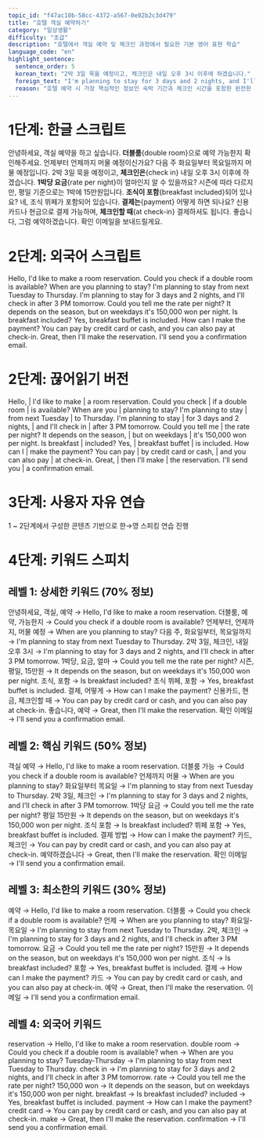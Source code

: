 ```yaml
---
topic_id: "f47ac10b-58cc-4372-a567-0e02b2c3d479"
title: "호텔 객실 예약하기"
category: "일상생활"
difficulty: "초급"
description: "호텔에서 객실 예약 및 체크인 과정에서 필요한 기본 영어 표현 학습"
language_code: "en"
highlight_sentence:
  sentence_order: 5
  korean_text: "2박 3일 묵을 예정이고, 체크인은 내일 오후 3시 이후에 하겠습니다."
  foreign_text: "I'm planning to stay for 3 days and 2 nights, and I'll check in after 3 PM tomorrow."
  reason: "호텔 예약 시 가장 핵심적인 정보인 숙박 기간과 체크인 시간을 포함한 완전한 문장"
---
```


# 1단계: 한글 스크립트

안녕하세요, 객실 예약을 하고 싶습니다.
**더블룸**{double room}으로 예약 가능한지 확인해주세요.
언제부터 언제까지 머물 예정이신가요?
다음 주 화요일부터 목요일까지 머물 예정입니다.
2박 3일 묵을 예정이고, **체크인은**{check in} 내일 오후 3시 이후에 하겠습니다.
**1박당 요금**{rate per night}이 얼마인지 알 수 있을까요?
시즌에 따라 다르지만, 평일 기준으로는 1박에 15만원입니다.
**조식이 포함**{breakfast included}되어 있나요?
네, 조식 뷔페가 포함되어 있습니다.
**결제는**{payment} 어떻게 하면 되나요?
신용카드나 현금으로 결제 가능하며, **체크인할 때**{at check-in} 결제하셔도 됩니다.
좋습니다, 그럼 예약하겠습니다.
확인 이메일을 보내드릴게요.

# 2단계: 외국어 스크립트

Hello, I'd like to make a room reservation.
Could you check if a double room is available?
When are you planning to stay?
I'm planning to stay from next Tuesday to Thursday.
I'm planning to stay for 3 days and 2 nights, and I'll check in after 3 PM tomorrow.
Could you tell me the rate per night?
It depends on the season, but on weekdays it's 150,000 won per night.
Is breakfast included?
Yes, breakfast buffet is included.
How can I make the payment?
You can pay by credit card or cash, and you can also pay at check-in.
Great, then I'll make the reservation.
I'll send you a confirmation email.

# 2단계: 끊어읽기 버전

Hello, | I'd like to make | a room reservation.
Could you check | if a double room | is available?
When are you | planning to stay?
I'm planning to stay | from next Tuesday | to Thursday.
I'm planning to stay | for 3 days and 2 nights, | and I'll check in | after 3 PM tomorrow.
Could you tell me | the rate per night?
It depends on the season, | but on weekdays | it's 150,000 won per night.
Is breakfast | included?
Yes, | breakfast buffet | is included.
How can I | make the payment?
You can pay | by credit card or cash, | and you can also pay | at check-in.
Great, | then I'll make | the reservation.
I'll send you | a confirmation email.

# 3단계: 사용자 자유 연습

1 ~ 2단계에서 구성한 콘텐츠 기반으로 한→영 스피킹 연습 진행

# 4단계: 키워드 스피치

## 레벨 1: 상세한 키워드 (70% 정보)

안녕하세요, 객실, 예약 → Hello, I'd like to make a room reservation.
더블룸, 예약, 가능한지 → Could you check if a double room is available?
언제부터, 언제까지, 머물 예정 → When are you planning to stay?
다음 주, 화요일부터, 목요일까지 → I'm planning to stay from next Tuesday to Thursday.
2박 3일, 체크인, 내일 오후 3시 → I'm planning to stay for 3 days and 2 nights, and I'll check in after 3 PM tomorrow.
1박당, 요금, 얼마 → Could you tell me the rate per night?
시즌, 평일, 15만원 → It depends on the season, but on weekdays it's 150,000 won per night.
조식, 포함 → Is breakfast included?
조식 뷔페, 포함 → Yes, breakfast buffet is included.
결제, 어떻게 → How can I make the payment?
신용카드, 현금, 체크인할 때 → You can pay by credit card or cash, and you can also pay at check-in.
좋습니다, 예약 → Great, then I'll make the reservation.
확인 이메일 → I'll send you a confirmation email.

## 레벨 2: 핵심 키워드 (50% 정보)

객실 예약 → Hello, I'd like to make a room reservation.
더블룸 가능 → Could you check if a double room is available?
언제까지 머물 → When are you planning to stay?
화요일부터 목요일 → I'm planning to stay from next Tuesday to Thursday.
2박 3일, 체크인 → I'm planning to stay for 3 days and 2 nights, and I'll check in after 3 PM tomorrow.
1박당 요금 → Could you tell me the rate per night?
평일 15만원 → It depends on the season, but on weekdays it's 150,000 won per night.
조식 포함 → Is breakfast included?
뷔페 포함 → Yes, breakfast buffet is included.
결제 방법 → How can I make the payment?
카드, 체크인 → You can pay by credit card or cash, and you can also pay at check-in.
예약하겠습니다 → Great, then I'll make the reservation.
확인 이메일 → I'll send you a confirmation email.

## 레벨 3: 최소한의 키워드 (30% 정보)

예약 → Hello, I'd like to make a room reservation.
더블룸 → Could you check if a double room is available?
언제 → When are you planning to stay?
화요일-목요일 → I'm planning to stay from next Tuesday to Thursday.
2박, 체크인 → I'm planning to stay for 3 days and 2 nights, and I'll check in after 3 PM tomorrow.
요금 → Could you tell me the rate per night?
15만원 → It depends on the season, but on weekdays it's 150,000 won per night.
조식 → Is breakfast included?
포함 → Yes, breakfast buffet is included.
결제 → How can I make the payment?
카드 → You can pay by credit card or cash, and you can also pay at check-in.
예약 → Great, then I'll make the reservation.
이메일 → I'll send you a confirmation email.

## 레벨 4: 외국어 키워드

reservation → Hello, I'd like to make a room reservation.
double room → Could you check if a double room is available?
when → When are you planning to stay?
Tuesday-Thursday → I'm planning to stay from next Tuesday to Thursday.
check in → I'm planning to stay for 3 days and 2 nights, and I'll check in after 3 PM tomorrow.
rate → Could you tell me the rate per night?
150,000 won → It depends on the season, but on weekdays it's 150,000 won per night.
breakfast → Is breakfast included?
included → Yes, breakfast buffet is included.
payment → How can I make the payment?
credit card → You can pay by credit card or cash, and you can also pay at check-in.
make → Great, then I'll make the reservation.
confirmation → I'll send you a confirmation email.
